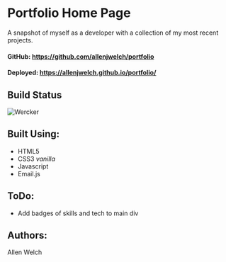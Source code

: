 # Portfolio Home Page
A snapshot of myself as a developer with a collection of my most recent projects. 

#### GitHub:  https://github.com/allenjwelch/portfolio
#### Deployed: https://allenjwelch.github.io/portfolio/

## Build Status
![Wercker](https://img.shields.io/travis/USER/REPO.svg)

## Built Using:
* HTML5
* CSS3 _vanilla_
* Javascript
* Email.js

## ToDo:
- Add badges of skills and tech to main div

## Authors:  
Allen Welch

